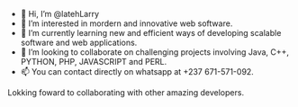 - 👋 Hi, I’m @latehLarry
- 👀 I’m interested in mordern and innovative web software.
- 🌱 I’m currently learning new and efficient ways of developing scalable software and web applications.
- 💞️ I’m looking to collaborate on challenging projects involving Java, C++, PYTHON, PHP, JAVASCRIPT and PERL.
- 📫 You can contact directly on whatsapp at +237 671-571-092.

Lokking foward to collaborating with other amazing developers.
